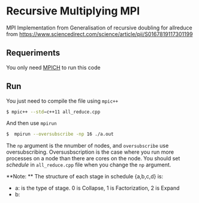 # Recursive Multiplying MPI
MPI Implementation from Generalisation of recursive doubling for allreduce from https://www.sciencedirect.com/science/article/pii/S0167819117301199

## Requeriments
You only need [MPICH](https://www.mpich.org/) to run this code
## Run
You just need to compile the file using `mpic++`
```sh
$ mpic++ --std=c++11 all_reduce.cpp
```
And then use `mpirun`
```sh
$  mpirun --oversubscribe -np 16 ./a.out  
```
The `np` argument is the nnumber of nodes, and `oversubscribe` use oversubscribing. Oversusbscription is the case where you run more processes on a node than there are cores on the node.
You should set *schedule* in `all_reduce.cpp` file when you change the `np` argument.

**Note: **
The structure of each stage in schedule {a,b,c,d} is:
- a: is the type of stage. 0 is Collapse, 1 is Factorization, 2 is Expand
- b: 
